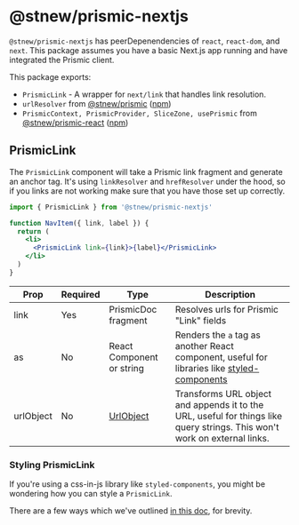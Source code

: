 # @stnew/prismic-nextjs

`@stnew/prismic-nextjs` has peerDepenendencies of `react`, `react-dom`, and `next`. This package assumes you have a basic Next.js app running and have integrated the Prismic client.

This package exports:

- `PrismicLink` - A wrapper for `next/link` that handles link resolution.
- `urlResolver` from [@stnew/prismic](/packages/prismic) ([npm](https://www.npmjs.com/package/@stnew/prismic))
- `PrismicContext, PrismicProvider, SliceZone, usePrismic` from [@stnew/prismic-react](/packages/prismic-react) ([npm](https://www.npmjs.com/package/@stnew/prismic-react))

## PrismicLink

The `PrismicLink` component will take a Prismic link fragment and generate an anchor tag. It's using `linkResolver` and `hrefResolver` under the hood, so if you links are not working make sure that you have those set up correctly.

```jsx
import { PrismicLink } from '@stnew/prismic-nextjs'

function NavItem({ link, label }) {
  return (
    <li>
      <PrismicLink link={link}>{label}</PrismicLink>
    </li>
  )
}
```

Prop      | Required | Type                                                                         | Description
--------- | -------- | ---------------------------------------------------------------------------- | ----------------------------------------------------------------------------------------------------------------------------
link      | Yes      | PrismicDoc fragment                                                          | Resolves urls for Prismic "Link" fields
as        | No       | React Component or string                                                    | Renders the `a` tag as another React component, useful for libraries like [styled-components](https://styled-components.com)
urlObject | No       | [UrlObject](https://nodejs.org/api/url.html#url_url_strings_and_url_objects) | Transforms URL object and appends it to the URL, useful for things like query strings. This won't work on external links.

### Styling PrismicLink

If you're using a css-in-js library like `styled-components`, you might be wondering how you can style a `PrismicLink`.

There are a few ways which we've outlined [in this doc](/docs/with-styled-components.md), for brevity.

